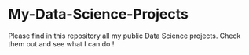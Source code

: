 # My-Data-Science-Projects
Please find in this repository all my public Data Science projects.
Check them out and see what I can do ! 
